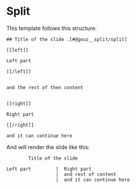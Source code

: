 # Split

This template follows this structure:

```
## Title of the slide .[#@gouz__split/split]

[[left]]

Left part

[[/left]]


and the rest of then content


[[right]]

Right part

[[/right]]

and it can continue here
```

And will render the slide like this:

```
        Title of the slide

Left part         |  Right part
                  |  and rest of content
                  |  and it can continue here
```
